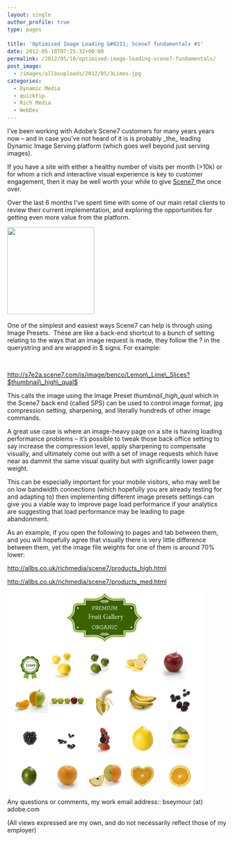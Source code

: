 ```yaml
---
layout: single
author_profile: true
type: pages

title: 'Optimised Image Loading &#8211; Scene7 fundamentals #1'
date: 2012-05-10T07:25:32+00:00
permalink: /2012/05/10/optimised-image-loading-scene7-fundamentals/
post_image:
  - /images/allbsuploads/2012/05/3Limes.jpg
categories:
  - Dynamic Media
  - quicktip
  - Rich Media
  - WebDev
---
```

I&#8217;ve been working with Adobe&#8217;s Scene7 customers for many years years now &#8211; and in case you&#8217;ve not heard of it is is probably \_the\_ leading Dynamic Image Serving platform (which goes well beyond just serving images).

If you have a site with either a healthy number of visits per month (>10k) or for whom a rich and interactive visual experience is key to customer engagement, then it may be well worth your while to give <a title="http://www.scene7.com/" href="http://www.scene7.com/" target="_blank">Scene7 </a>the once over.

Over the last 6 months I&#8217;ve spent time with some of our main retail clients to review their current implementation, and exploring the opportunities for getting even more value from the platform.

<img class="wp-image-547 alignright" title="Lemon_Lime_Slices" src="/images/allbsuploads/2012/05/Lemon_Lime_Slices-300x300.jpg" alt="" width="200" height="200" srcset="/images/allbsuploads/2012/05/Lemon_Lime_Slices-150x150.jpg 150w, /images/allbsuploads/2012/05/Lemon_Lime_Slices-300x300.jpg 300w, /images/allbsuploads/2012/05/Lemon_Lime_Slices.jpg 499w" sizes="(max-width: 200px) 100vw, 200px" />

One of the simplest and easiest ways Scene7 can help is through using Image Presets.  These are like a back-end shortcut to a bunch of setting relating to the ways that an image request is made, they follow the ? in the querystring and are wrapped in $ signs. For example:

&nbsp;

http://s7e2a.scene7.com/is/image/benco/Lemon\_Lime\_Slices?$thumbnail\_high\_qual$

This calls the image using the Image Preset $thumbnail\_high\_qual$ which in the Scene7 back end (called SPS) can be used to control image format, jpg compression setting, sharpening, and literally hundreds of other image commands.

A great use case is where an image-heavy page on a site is having loading performance problems &#8211; it&#8217;s possible to tweak those back office setting to say increase the compression level, apply sharpening to compensate visually, and ultimately come out with a set of image requests which have near as dammit the same visual quality but with significantly lower page weight.

This can be especially important for your mobile visitors, who may well be on low bandwidth connections (which hopefully you are already testing for and adapting to) then implementing different image presets settings can give you a viable way to improve page load performance if your analytics are suggesting that load performance may be leading to page abandonment.

As an example, if you open the following to pages and tab between them, and you will hopefully agree that visually there is very little difference between them, yet the image file weights for one of them is around 70% lower:

<a title="http://allbs.co.uk/richmedia/scene7/products_high.html" href="/richmedia/scene7/products_high.html" target="_blank">http://allbs.co.uk/richmedia/scene7/products_high.html</a>

<a title="http://allbs.co.uk/richmedia/scene7/products_med.html" href="/richmedia/scene7/products_med.html" target="_blank">http://allbs.co.uk/richmedia/scene7/products_med.html</a>

[<img class="wp-image-565 alignnone" title="Fruit Gallery" src="/images/allbsuploads/2012/05/FruitGallery.png" alt="" width="450" height="457" />](http://ox10.it/allbs/richmedia/scene7/products_high.html)

Any questions or comments, my work email address:: bseymour (at) adobe.com

(All views expressed are my own, and do not necessarily reflect those of my employer)
